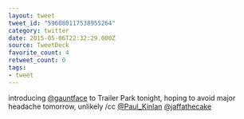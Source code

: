 ```yaml
---
layout: tweet
tweet_id: "596080117538955264"
category: twitter
date: 2015-05-06T22:32:29.000Z
source: TweetDeck
favorite_count: 4
retweet_count: 0
tags:
- tweet
---
```


introducing [@gauntface](https://twitter.com/@gauntface) to Trailer Park tonight, hoping to avoid major headache tomorrow, unlikely /cc [@Paul_Kinlan](https://twitter.com/@Paul_Kinlan) [@jaffathecake](https://twitter.com/@jaffathecake)

